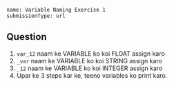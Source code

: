 ```ngMeta
name: Variable Naming Exercise 1
submissionType: url
```

## Question

1. `var_12` naam ke VARIABLE ko koi FLOAT assign karo
2. `_var` naam ke VARIABLE ko koi STRING assign karo
3. `_12` naam ke VARIABLE ko koi INTEGER assign karo
4. Upar ke 3 steps kar ke, teeno variables ko print karo.
